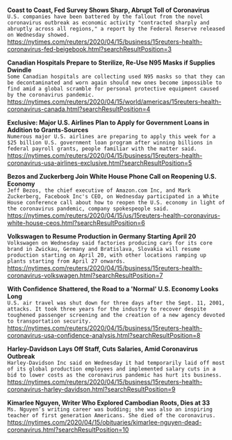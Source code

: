 **Coast to Coast, Fed Survey Shows Sharp, Abrupt Toll of Coronavirus**\
`U.S. companies have been battered by the fallout from the novel coronavirus outbreak as economic activity "contracted sharply and abruptly across all regions," a report by the Federal Reserve released on Wednesday showed.`\
https://nytimes.com/reuters/2020/04/15/business/15reuters-health-coronavirus-fed-beigebook.html?searchResultPosition=3

**Canadian Hospitals Prepare to Sterilize, Re-Use N95 Masks if Supplies Dwindle**\
`Some Canadian hospitals are collecting used N95 masks so that they can be decontaminated and worn again should new ones become impossible to find amid a global scramble for personal protective equipment caused by the coronavirus pandemic.`\
https://nytimes.com/reuters/2020/04/15/world/americas/15reuters-health-coronavirus-canada.html?searchResultPosition=4

**Exclusive: Major U.S. Airlines Plan to Apply for Government Loans in Addition to Grants-Sources**\
`Numerous major U.S. airlines are preparing to apply this week for a $25 billion U.S. government loan program after winning billions in federal payroll grants, people familiar with the matter said.`\
https://nytimes.com/reuters/2020/04/15/business/15reuters-health-coronavirus-usa-airlines-exclusive.html?searchResultPosition=5

**Bezos and Zuckerberg Join White House Phone Call on Reopening U.S. Economy**\
`Jeff Bezos, the chief executive of Amazon.com Inc, and Mark Zuckerberg, Facebook Inc's CEO, on Wednesday participated in a White House conference call about how to reopen the U.S. economy in light of the coronavirus pandemic, company spokespeople said.`\
https://nytimes.com/reuters/2020/04/15/us/15reuters-health-coronavirus-white-house-ceos.html?searchResultPosition=6

**Volkswagen to Resume Production in Germany Starting April 20**\
`Volkswagen on Wednesday said factories producing cars for its core brand in Zwickau, Germany and Bratislava, Slovakia will resume production starting on April 20, with other locations ramping up plants starting from April 27 onwards. `\
https://nytimes.com/reuters/2020/04/15/business/15reuters-health-coronavirus-volkswagen.html?searchResultPosition=7

**With Confidence Shattered, the Road to a 'Normal' U.S. Economy Looks Long**\
`U.S. air travel was shut down for three days after the Sept. 11, 2001, attacks. It took three years for the industry to recover despite toughened passenger screening and the creation of a new agency devoted to transportation security.`\
https://nytimes.com/reuters/2020/04/15/business/15reuters-health-coronavirus-usa-confidence-analysis.html?searchResultPosition=8

**Harley-Davidson Lays Off Staff, Cuts Salaries, Amid Coronavirus Outbreak**\
`Harley-Davidson Inc said on Wednesday it had temporarily laid off most of its global production employees and implemented salary cuts in a bid to lower costs as the coronavirus pandemic has hurt its business.`\
https://nytimes.com/reuters/2020/04/15/business/15reuters-health-coronavirus-harley-davidson.html?searchResultPosition=9

**Kimarlee Nguyen, Writer Who Explored Cambodian Roots, Dies at 33**\
`Ms. Nguyen’s writing career was budding; she was also an inspiring teacher of first generation Americans. She died of the coronavirus.`\
https://nytimes.com/2020/04/15/obituaries/kimarlee-nguyen-dead-coronavirus.html?searchResultPosition=10

